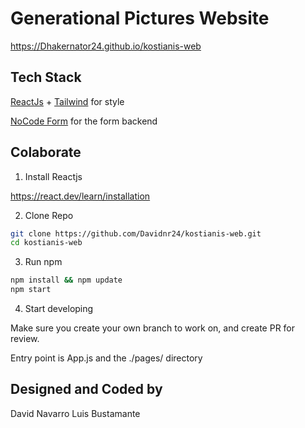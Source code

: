 # Generational Pictures Website

https://Dhakernator24.github.io/kostianis-web

## Tech Stack

[ReactJs](https://react.dev/) + [Tailwind](https://tailwindcss.com/) for style


[NoCode Form](https://nocodeform.io/) for the form backend


## Colaborate

1. Install Reactjs

https://react.dev/learn/installation

2. Clone Repo

```bash
git clone https://github.com/Davidnr24/kostianis-web.git
cd kostianis-web
```

3. Run npm

```bash
npm install && npm update
npm start
```


4. Start developing

Make sure you create your own branch to work on, and create PR for review.

Entry point is App.js and the ./pages/ directory

## Designed and Coded by 

David Navarro
Luis Bustamante